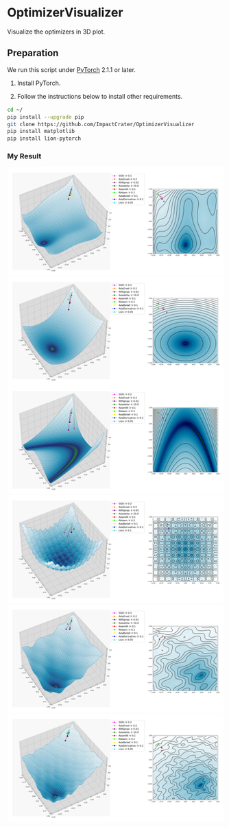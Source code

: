 # OptimizerVisualizer
Visualize the optimizers in 3D plot.

## Preparation
We run this script under [PyTorch](https://pytorch.org/) 2.1.1 or later.

1. Install PyTorch.

1. Follow the instructions below to install other requirements.
```bash
cd ~/
pip install --upgrade pip
git clone https://github.com/ImpactCrater/OptimizerVisualizer 
pip install matplotlib
pip install lion-pytorch
```

### My Result
<div align="center">
	<img src="plots/Optimizers (Custom).gif"/>
</div>

<div align="center">
	<img src="plots/Optimizers (Sphere).gif"/>
</div>

<div align="center">
	<img src="plots/Optimizers (Rosenbrock).gif"/>
</div>

<div align="center">
	<img src="plots/Optimizers (Rastrigin).gif"/>
</div>

<div align="center">
	<img src="plots/Optimizers (Custom2).gif"/>
</div>

<div align="center">
	<img src="plots/Optimizers (Custom3).gif"/>
</div>
